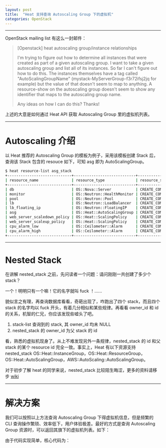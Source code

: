 ```yaml
---
layout: post
title:  "Heat 支持查询 Autoscaling Group 下的虚拟机"
categories: OpenStack
---
```


---------------

OpenStack mailing list 有这么一封邮件：

> [Openstack] heat autoscaling group/instance relationships
>
>
> I'm trying to figure out how to determine all instances that were created
as part of a given autoscaling group. I want to take a given autoscaling
group and list all of its instances. So far I can't figure out how to do
this. The instances themselves have a tag called "AutoScalingGroupName"
(mystack-MyServerGroup-f3r72ifsj2jq for example) but the value of that
doesn't seem to map to anything. A resource-show on the autoscaling group
doesn't seem to show any identifier that maps to the autoscaling group
name.
>
>Any ideas on how I can do this? Thanks!

上述的大意是如何通过 Heat API 获取 Autoscaling Group 里的虚拟机列表。


---------------

# Autoscaling 介绍

以 Heat 推荐的 Autoscaling Group 的模板为例子，采用该模板创建 Stack 后，查询该 Stack 包含的 resouce 如下，可知 asg 即为 AutoScalingGroup。

~~~ bash
$ heat resource-list asg_stack
+-----------------------------+----------------------------+-----------------+----------------------+
| resource_name               | resource_type              | resource_status | updated_time         |
+-----------------------------+----------------------------+-----------------+----------------------+
| db                          | OS::Nova::Server           | CREATE_COMPLETE | 2014-04-26T15:16:52Z |
| monitor                     | OS::Neutron::HealthMonitor | CREATE_COMPLETE | 2014-04-26T15:16:52Z |
| pool                        | OS::Neutron::Pool          | CREATE_COMPLETE | 2014-04-26T15:16:52Z |
| lb                          | OS::Neutron::LoadBalancer  | CREATE_COMPLETE | 2014-04-26T15:16:52Z |
| lb_floating_ip              | OS::Neutron::FloatingIP    | CREATE_COMPLETE | 2014-04-26T15:16:52Z |
| asg                         | OS::Heat::AutoScalingGroup | CREATE_COMPLETE | 2014-04-26T15:16:52Z |
| web_server_scaledown_policy | OS::Heat::ScalingPolicy    | CREATE_COMPLETE | 2014-04-26T15:16:52Z |
| web_server_scaleup_policy   | OS::Heat::ScalingPolicy    | CREATE_COMPLETE | 2014-04-26T15:16:52Z |
| cpu_alarm_low               | OS::Ceilometer::Alarm      | CREATE_COMPLETE | 2014-04-26T15:16:52Z |
| cpu_alarm_high              | OS::Ceilometer::Alarm      | CREATE_COMPLETE | 2014-04-26T15:16:52Z |
+-----------------------------+----------------------------+-----------------+----------------------+
~~~

----------------

# Nested Stack

在讲解 nested_stack 之前，先问读者一个问题：请问刚刚一共创建了多少个 stack？

一个！明明只有一个嘛！它的名字就叫 fuck ！......

貌似言之有理，再查询数据库看看，奇葩出现了，咋跑出了四个 stack，而且四个 stack 的名字均以 fuck 开头，有着几分相似和某些规律。再看看 owner_id 和 id 的关系，机智的仁兄，你应该发现些嘘头了吧。
1. stack-list 查询到的 stack, 其 owner_id 均未 NULL
2. nested_stack 的 owner_id 为父 stack 的 id


看，熟悉的虚拟机现身了。从上不难发现另外一条规律，nested_stack 的 id 和父 stack 的某个 resource id 完全一致。事实上，Heat 有以下资源支持 nested_stack
OS::Heat::InstanceGroup，OS::Heat::ResourceGroup，OS::Heat::AutoScalingGroup，AWS::AutoScaling::AutoScalingGroup。

对于初步了解 heat 的同学来说，nested_stack 比较陌生晦涩，更多的资料请移步 [wiki](https://wiki.openstack.org/wiki/Heat/NestedStacks)

----------------

# 解决方案

我们可以按照以上方法查询 Autoscaling Group 下得虚拟机信息，但是频繁的 CLI 查询操作繁琐、效率低下，用户体验极差。最好的方式是查询 Autoscaling Group 资源时，可以返回其旗下的虚拟机列表。如下：

由于代码实现简单，核心代码为：

